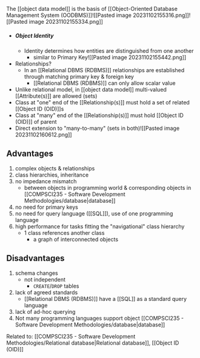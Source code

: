 The [[object data model]] is the basis of [[Object-Oriented Database Management System (OODBMS)]]![[Pasted image 20231102155316.png]]![[Pasted image 20231102155334.png]]

- ##### Object Identity
	- Identity determines how entities are distinguished from one another
		- similar to Primary Key![[Pasted image 20231102155442.png]]
- Relationships?
	- In an [[Relational DBMS (RDBMS)]] relationships are established through matching primary key & foreign key
		- [[Relational DBMS (RDBMS)]] can only allow scalar value
- Unlike relational model, in [[object data model]] multi-valued [[Attribute(s)]] are allowed (sets)
- Class at "one" end of the [[Relationship(s)]] must hold a set of related [[Object ID (OID)]]s
- Class at "many" end of the [[Relationship(s)]] must hold [[Object ID (OID)]] of parent
- Direct extension to "many-to-many" (sets in both)![[Pasted image 20231102160612.png]]

## Advantages
1. complex objects & relationships
2. class hierarchies, inheritance
3. no impedance mismatch
	- between objects in programming world & corresponding objects in [[COMPSCI235 - Software Development Methodologies/database|database]]
4. no need for primary keys
5. no need for query language ([[SQL]]), use of one programming language
6. high performance for tasks fitting the "navigational" class hierarchy
	- 1 class references another class
		- a graph of interconnected objects

## Disadvantages
1. schema changes
	- not independent
		- `CREATE`/`DROP` tables
2. lack of agreed standards
	- [[Relational DBMS (RDBMS)]] have a [[SQL]] as a standard query language
3. lack of ad-hoc querying
4. Not many programming languages support object [[COMPSCI235 - Software Development Methodologies/database|database]]

Related to: [[COMPSCI235 - Software Development Methodologies/Relational database|Relational database]], [[Object ID (OID)]]
